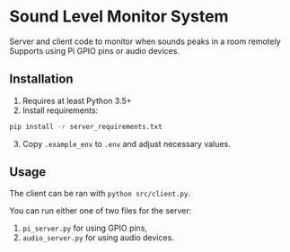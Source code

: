 
# Sound Level Monitor System

Server and client code to monitor when sounds peaks in a room remotely
Supports using Pi GPIO pins or audio devices.

## Installation

1. Requires at least Python 3.5+
2. Install requirements:
```sh
pip install -r server_requirements.txt
```
3. Copy `.example_env` to `.env` and adjust necessary values.

## Usage

The client can be ran with `python src/client.py`.

You can run either one of two files for the server:
1. `pi_server.py` for using GPIO pins,
2. `audio_server.py` for using audio devices.


